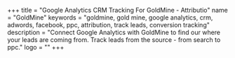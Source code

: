 +++
title = "Google Analytics CRM Tracking For GoldMine - Attributio"
name = "GoldMine"
keywords = "goldmine, gold mine, google analytics, crm, adwords, facebook, ppc, attribution, track leads, conversion tracking"
description = "Connect Google Analytics with GoldMine to find our where your leads are coming from. Track leads from the source - from search to ppc."
logo = ""
+++
